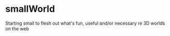 # smallWorld
Starting small to flesh out what's fun, useful and/or necessary re 3D worlds on the web

